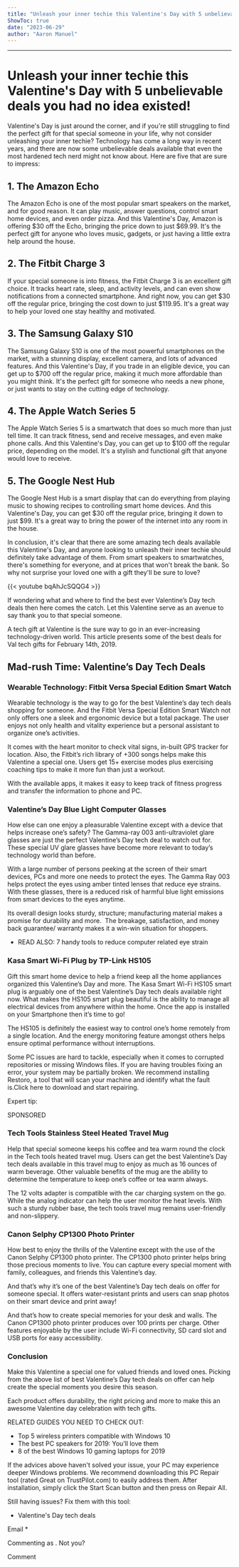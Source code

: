 ```yaml
---
title: "Unleash your inner techie this Valentine's Day with 5 unbelievable deals you had no idea existed!"
ShowToc: true 
date: "2023-06-29"
author: "Aaron Manuel"
---
```

*****
# Unleash your inner techie this Valentine's Day with 5 unbelievable deals you had no idea existed!

Valentine's Day is just around the corner, and if you're still struggling to find the perfect gift for that special someone in your life, why not consider unleashing your inner techie? Technology has come a long way in recent years, and there are now some unbelievable deals available that even the most hardened tech nerd might not know about. Here are five that are sure to impress:

## 1. The Amazon Echo

The Amazon Echo is one of the most popular smart speakers on the market, and for good reason. It can play music, answer questions, control smart home devices, and even order pizza. And this Valentine's Day, Amazon is offering $30 off the Echo, bringing the price down to just $69.99. It's the perfect gift for anyone who loves music, gadgets, or just having a little extra help around the house.

## 2. The Fitbit Charge 3

If your special someone is into fitness, the Fitbit Charge 3 is an excellent gift choice. It tracks heart rate, sleep, and activity levels, and can even show notifications from a connected smartphone. And right now, you can get $30 off the regular price, bringing the cost down to just $119.95. It's a great way to help your loved one stay healthy and motivated.

## 3. The Samsung Galaxy S10

The Samsung Galaxy S10 is one of the most powerful smartphones on the market, with a stunning display, excellent camera, and lots of advanced features. And this Valentine's Day, if you trade in an eligible device, you can get up to $700 off the regular price, making it much more affordable than you might think. It's the perfect gift for someone who needs a new phone, or just wants to stay on the cutting edge of technology.

## 4. The Apple Watch Series 5

The Apple Watch Series 5 is a smartwatch that does so much more than just tell time. It can track fitness, send and receive messages, and even make phone calls. And this Valentine's Day, you can get up to $100 off the regular price, depending on the model. It's a stylish and functional gift that anyone would love to receive.

## 5. The Google Nest Hub

The Google Nest Hub is a smart display that can do everything from playing music to showing recipes to controlling smart home devices. And this Valentine's Day, you can get $30 off the regular price, bringing it down to just $99. It's a great way to bring the power of the internet into any room in the house.

In conclusion, it's clear that there are some amazing tech deals available this Valentine's Day, and anyone looking to unleash their inner techie should definitely take advantage of them. From smart speakers to smartwatches, there's something for everyone, and at prices that won't break the bank. So why not surprise your loved one with a gift they'll be sure to love?

{{< youtube bqAhJcSQQG4 >}} 



If wondering what and where to find the best ever Valentine’s Day tech deals then here comes the catch. Let this Valentine serve as an avenue to say thank you to that special someone.
 

 
 A tech gift at Valentine is the sure way to go in an ever-increasing technology-driven world. This article presents some of the best deals for Val tech gifts for February 14th, 2019.
 
## Mad-rush Time: Valentine’s Day Tech Deals
 
###  Wearable Technology: Fitbit Versa Special Edition Smart Watch 
 
Wearable technology is the way to go for the best Valentine’s day tech deals shopping for someone. And the Fitbit Versa Special Edition Smart Watch not only offers one a sleek and ergonomic device but a total package. The user enjoys not only health and vitality experience but a personal assistant to organize one’s activities.
 
 It comes with the heart monitor to check vital signs, in-built GPS tracker for location. Also, the Fitbit’s rich library of +300 songs helps make this Valentine a special one. Users get 15+ exercise modes plus exercising coaching tips to make it more fun than just a workout.
 
 With the available apps, it makes it easy to keep track of fitness progress and transfer the information to phone and PC.
 
###  Valentine’s Day Blue Light Computer Glasses 
 
How else can one enjoy a pleasurable Valentine except with a device that helps increase one’s safety? The Gamma-ray 003 anti-ultraviolet glare glasses are just the perfect Valentine’s Day tech deal to watch out for. These special UV glare glasses have become more relevant to today’s technology world than before. 
 
With a large number of persons peeking at the screen of their smart devices, PCs and more one needs to protect the eyes. The Gamma Ray 003 helps protect the eyes using amber tinted lenses that reduce eye strains. With these glasses, there is a reduced risk of harmful blue light emissions from smart devices to the eyes anytime.
 
Its overall design looks sturdy, structure; manufacturing material makes a promise for durability and more.  The breakage, satisfaction, and money back guarantee/ warranty makes it a win-win situation for shoppers.
 
- READ ALSO: 7 handy tools to reduce computer related eye strain

 
###  Kasa Smart Wi-Fi Plug by TP-Link HS105 
 
Gift this smart home device to help a friend keep all the home appliances organized this Valentine’s Day and more. The Kasa Smart Wi-Fi HS105 smart plug is arguably one of the best Valentine’s Day tech deals available right now. What makes the HS105 smart plug beautiful is the ability to manage all electrical devices from anywhere within the home. Once the app is installed on your Smartphone then it’s time to go! 
 
The HS105 is definitely the easiest way to control one’s home remotely from a single location. And the energy monitoring feature amongst others helps ensure optimal performance without interruptions.
 
Some PC issues are hard to tackle, especially when it comes to corrupted repositories or missing Windows files. If you are having troubles fixing an error, your system may be partially broken. We recommend installing Restoro, a tool that will scan your machine and identify what the fault is.Click here to download and start repairing.
 
Expert tip:
 
SPONSORED
 
###  Tech Tools Stainless Steel Heated Travel Mug 
 
Help that special someone keeps his coffee and tea warm round the clock in the Tech tools heated travel mug. Users can get the best Valentine’s Day tech deals available in this travel mug to enjoy as much as 16 ounces of warm beverage. Other valuable benefits of the mug are the ability to determine the temperature to keep one’s coffee or tea warm always. 
 
The 12 volts adapter is compatible with the car charging system on the go. While the analog indicator can help the user monitor the heat levels. With such a sturdy rubber base, the tech tools travel mug remains user-friendly and non-slippery.
 
###  Canon Selphy CP1300 Photo Printer 
 
How best to enjoy the thrills of the Valentine except with the use of the Canon Selphy CP1300 photo printer. The CP1300 photo printer helps bring those precious moments to live. You can capture every special moment with family, colleagues, and friends this Valentine’s day. 
 
And that’s why it’s one of the best Valentine’s Day tech deals on offer for someone special. It offers water-resistant prints and users can snap photos on their smart device and print away! 
 
And that’s how to create special memories for your desk and walls. The Canon CP1300 photo printer produces over 100 prints per charge. Other features enjoyable by the user include Wi-Fi connectivity, SD card slot and USB ports for easy accessibility.
 
### Conclusion
 
Make this Valentine a special one for valued friends and loved ones. Picking from the above list of best Valentine’s Day tech deals on offer can help create the special moments you desire this season.
 
 Each product offers durability, the right pricing and more to make this an awesome Valentine day celebration with tech gifts.
 
RELATED GUIDES YOU NEED TO CHECK OUT:
 
- Top 5 wireless printers compatible with Windows 10
 - The best PC speakers for 2019: You’ll love them
 - 8 of the best Windows 10 gaming laptops for 2019

 
If the advices above haven't solved your issue, your PC may experience deeper Windows problems. We recommend downloading this PC Repair tool (rated Great on TrustPilot.com) to easily address them. After installation, simply click the Start Scan button and then press on Repair All.
 
Still having issues? Fix them with this tool:
 
- Valentine's Day tech deals

 
Email * 
 

Commenting as .
Not you?

 
Comment 





